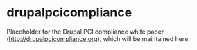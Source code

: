 drupalpcicompliance
===================

Placeholder for the Drupal PCI compliance white paper (http://drupalpcicompliance.org), which will be maintained here.
